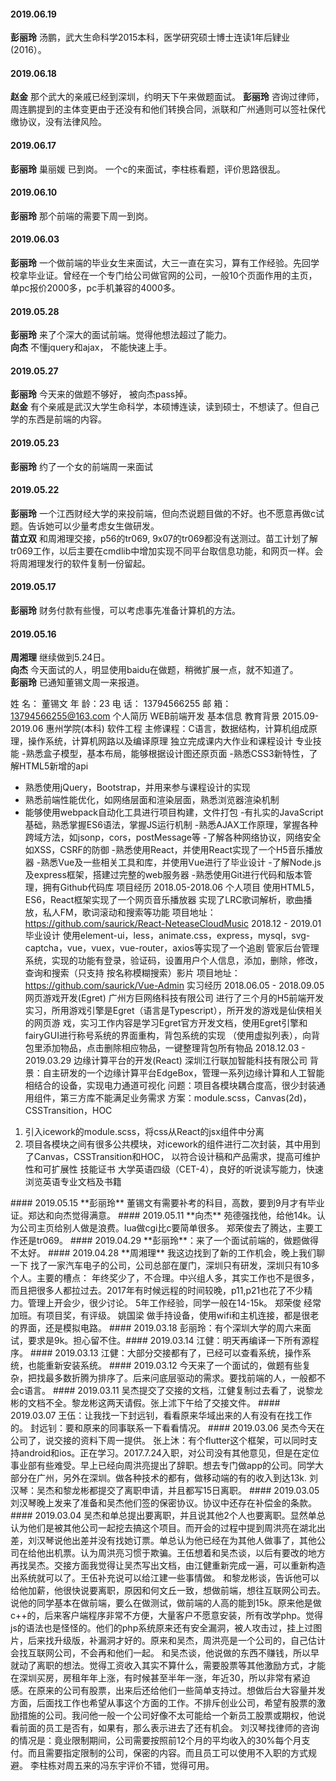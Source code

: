 

#### 2019.06.19
**彭丽玲**  汤鹏，武大生命科学2015本科，医学研究硕士博士连读1年后肄业(2016）。
#### 2019.06.18
**赵金**  那个武大的亲戚已经到深圳，约明天下午来做题面试。
**彭丽玲**  咨询过律师，周连鹏提到的主体变更由于还没有和他们转换合同，派联和广州通则可以签社保代缴协议，没有法律风险。
#### 2019.06.17
**彭丽玲**  巢丽媛 已到岗。
一个c的来面试，李柱栋看题，评价思路很乱。
#### 2019.06.10
**彭丽玲**  那个前端的需要下周一到岗。
#### 2019.06.03
**彭丽玲**  一个做前端的毕业女生来面试，大三一直在实习，算有工作经验。先回学校拿毕业证。曾经在一个专门给公司做官网的公司，一般10个页面作用的主页，单pc报价2000多，pc手机兼容的4000多。
#### 2019.05.28
**彭丽玲**  来了个深大的面试前端。觉得他想法超过了能力。  
**向杰**  不懂jquery和ajax， 不能快速上手。
#### 2019.05.27
**彭丽玲** 今天来的做题不够好， 被向杰pass掉。  
**赵金**  有个亲戚是武汉大学生命科学，本硕博连读，读到硕士，不想读了。但自己学的东西是前端的内容。
#### 2019.05.23
**彭丽玲** 约了一个女的前端周一来面试
#### 2019.05.22
**彭丽玲** 一个江西财经大学的来投前端，但向杰说题目做的不好。也不愿意再做c试题。告诉她可以少量考虑女生做研发。  
**苗立双** 和周湘理交接，p56的tr069, 9x07的tr069都没有送测过。苗工计划了解tr069工作，以后主要在cmdlib中增加实现不同平台取信息功能，和网页一样。会将周湘理发行的软件复制一份留起。
#### 2019.05.17
**彭丽玲** 财务付款有些慢，可以考虑事先准备计算机的方法。
#### 2019.05.16
**周湘理** 继续做到5.24日。  
**向杰** 今天面试的人，明显使用baidu在做题，稍微扩展一点，就不知道了。  
**彭丽玲** 已通知董锡⽂周一来报道。<hide>

姓 名： 董锡⽂ 年 龄：23 电 话： 13794566255 邮 箱： 13794566255@163.com
个⼈简历
WEB前端开发
基本信息
教育背景
2015.09-2019.06 惠州学院(本科) 软件⼯程
主修课程：C语⾔，数据结构，计算机组成原理，操作系统，计算机⽹路以及编译原理
独⽴完成课内⼤作业和课程设计
专业技能
-熟悉盒⼦模型，基本布局，能够根据设计图还原页⾯
-熟悉CSS3新特性，了解HTML5新增的api
- 熟悉使⽤jQuery，Bootstrap，并⽤来参与课程设计的实现
- 熟悉前端性能优化，如⽹络层⾯和渲染层⾯，熟悉浏览器渲染机制
- 能够使⽤webpack⾃动化⼯具进⾏项⽬构建，⽂件打包
-有扎实的JavaScript基础，熟悉掌握ES6语法，掌握JS运⾏机制
-熟悉AJAX⼯作原理，掌握各种跨域⽅法，如jsonp，cors，postMessage等
-了解各种⽹络协议，⽹络安全如XSS，CSRF的防御
-熟悉使⽤React，并使⽤React实现了⼀个H5⾳乐播放器
-熟悉Vue及⼀些相关⼯具和库，并使⽤Vue进⾏了毕业设计
-了解Node.js及express框架，搭建过完整的web服务器
-熟悉使⽤Git进⾏代码和版本管理，拥有Github代码库
项⽬经历
2018.05-2018.06 个⼈项⽬
使⽤HTML5，ES6，React框架实现了⼀个⽹页⾳乐播放器
实现了LRC歌词解析，歌曲播放，私⼈FM，歌词滚动和搜索等功能
项⽬地址： https://github.com/saurick/React-NeteaseCloudMusic
2018.12 - 2019.01 毕业设计
使⽤element-ui，less，animate.css，express，mysql，svg-captcha，vue，vuex，vue-router，axios等实现了⼀个追剧
管家后台管理系统，实现的功能有登录，验证码，设置⽤户个⼈信息，添加，删除，修改，查询和搜索（只⽀持
按名称模糊搜索）影⽚
项⽬地址： https://github.com/saurick/Vue-Admin
实习经历
2018.06.05 - 2018.09.05 ⽹页游戏开发(Egret) 广州⽅巨⽹络科技有限公司
进⾏了三个⽉的H5前端开发实习，所⽤游戏引擎是Egret（语⾔是Typescript），所开发的游戏是仙侠相关的⽹页游
戏，实习⼯作内容是学习Egret官⽅开发⽂档，使⽤Egret引擎和fairyGUI进⾏称号系统的界⾯重构，背包系统的实现
（使⽤虚拟列表），向背包⾥添加物品，点击删除相应物品，⼀键整理背包所有物品
2018.12.03 - 2019.03.29 边缘计算平台的开发(React) 深圳江⾏联加智能科技有限公司
背景：⾃主研发的⼀个边缘计算平台EdgeBox，管理⼀系列边缘计算和⼈⼯智能相结合的设备，实现电⼒通道可视化
问题：项⽬各模块耦合度⾼，很少封装通⽤组件，第三⽅库不能满⾜业务需求
⽅案：module.scss，Canvas(2d)，CSSTransition，HOC
1. 引入icework的module.scss，将css从React的jsx组件中分离
2. 项⽬各模块之间有很多公共模块，对icework的组件进⾏⼆次封装，其中⽤到了Canvas，CSSTransition和HOC，
以符合设计稿和产品需求，提⾼可维护性和可扩展性
技能证书
⼤学英语四级（CET-4），良好的听说读写能⼒，快速浏览英语专业⽂档及书籍
</hide>
#### 2019.05.15
**彭丽玲** 董锡⽂有需要补考的科目，高数，要到9月才有毕业证。郑达和向杰觉得满意。
#### 2019.05.11
**向杰** 苑德强找他，给他14k。认为公司主页给别人做是浪费。lua做cgi比c要简单很多。  
郑荣俊去了腾达，主要工作还是tr069。
#### 2019.04.29
**彭丽玲**：来了一个面试前端的，做题做得不太好。
#### 2019.04.28
**周湘理** 我这边找到了新的工作机会，晚上我们聊一下
找了一家汽车电子的公司，公司总部在厦门，深圳只有研发，深圳只有10多个人。主要的槽点： 年终奖少了，不合理。中兴组人多，其实工作也不是很多，而且把很多人都拉过去。2017年有时候远程的时间较晚，p11,p21也花了不少精力。管理上开会少，很少讨论。
5年工作经验，同学一般在14-15k。
郑荣俊 经常加班。有项目奖，有评级。
姚国梁 做手持设备，使用wifi和主机连接，都是很老的界面，还是模拟电路。
#### 2019.03.18
彭丽玲：有个深圳大学的周六来面试，要求是9k。担心留不住。#### 2019.03.14
江健：明天再编译一下所有源程序。
#### 2019.03.13
江健：大部分交接都有了，已经可以查看系统，操作系统，也能重新安装系统。
#### 2019.03.12
今天来了一个面试的，做题有些复杂，把找最多数折腾为排序了。后来问底层驱动的需求。要找前端的人，一般都不会c语言。
#### 2019.03.11
吴杰提交了交接的文档，江健复制过去看了，说黎龙彬的文档不全。黎龙彬这两天请假。张上沭下午给了交接文件。
#### 2019.03.07
王伍：让我找一下封远钊，看看原来华域出来的人有没有在找工作的。  
封远钊：要和原来的同事联系一下看看情况。
#### 2019.03.06
吴杰今天在公司了，说交接的资料下周一提供。  
张上沐：有个flutter这个框架，可以同时支持android和ios。正在学习。2017.7.24入职，对公司没有其他意见，但是在定位事业部有些难受。早上已经向周洪亮提出了辞职。想去专门做app的公司。同学大部分在广州，另外在深圳。做各种技术的都有，做移动端的有的收入到达13k.  
刘汉琴：吴杰和黎龙彬都提交了离职申请，并且都写15日离职。
#### 2019.03.05
刘汉琴晚上发来了准备和吴杰他们签的保密协议。协议中还存在补偿金的条款。
#### 2019.03.04
吴杰和单总提出要离职，并且说其他2个人也要离职。显然单总认为他们是被其他公司一起挖去搞这个项目。而开会的过程中提到周洪亮在湖北出差，刘汉琴说他出差并没有找她订票。单总认为他已经在为其他人做事了，其他公司在给他出机票。认为周洪亮习惯于欺骗。王伍想着和吴杰谈，以后有要改的地方再找吴杰。交接方面我觉得让吴杰写出文档，由江健重新完成一遍，可以重新构造出系统就可以了。王伍补充说可以给江建一些事情做。  
和黎龙彬谈，告诉他可以给他加薪，他很快说要离职，原因和何文丘一致，想做前端，想往互联网公司去。说他的同学基本在做前端，要么在做测试，做前端的人高的能到15k。原来他是做c++的，后来客户端程序非常不方便，大量客户不愿意安装，所有改学php。觉得js的语法也是怪怪的。他们的php系统原来还有安全漏洞，被人攻击过，挂上过图片，后来找升级版，补漏洞才好的。原来和吴杰，周洪亮是一个公司的，自己估计会找互联网公司，不会再和他们一起。  
和吴杰谈，他说做的东西不赚钱，所以早就动了离职的想法。觉得工资收入其实不算什么，需要股票等其他激励方式，才能在深圳买房，房租年年上涨，有时候甚至半年一涨，年近30，所以非常有紧迫感。在原来的公司有股票，出来后还给他们一些简单支持过。想做后台大容量并发方面，后面找工作也希望从事这个方面的工作。不排斥创业公司，希望有股票的激励措施的公司。我问他一般一个公司好像不太可能给一个新员工股票或期权，他说看前面的员工是否有，如果有，那么表示进去了还有机会。  
刘汉琴找律师的咨询的情况是：竟业限制期间，公司需要按照前12个月的平均收入的30%每个月支付。而且需要指定限制的公司，保密的内容。而且员工可以使用不入职的方式规避。  
李柱栋对周五来的冯东宇评价不错，觉得可用。